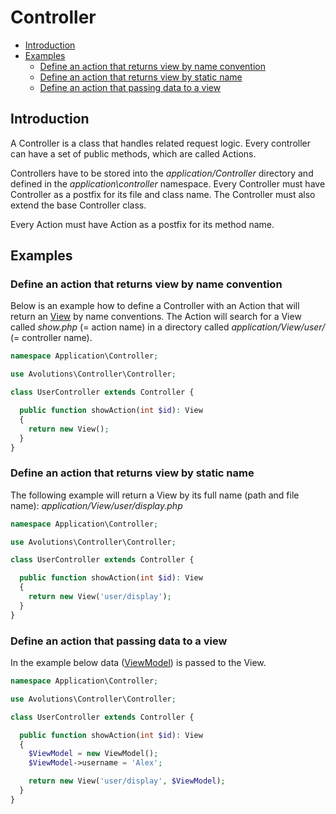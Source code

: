 # Controller

* [Introduction](#introduction)
* [Examples](#examples)
  * [Define an action that returns view by name convention](#define-an-action-that-returns-view-by-name-convention)
  * [Define an action that returns view by static name](#define-an-action-that-returns-view-by-static-name)
  * [Define an action that passing data to a view](#define-an-action-that-passing-data-to-a-view)

## Introduction
A Controller is a class that handles related request logic. Every controller can have a set of public methods, which are called Actions.

Controllers have to be stored into the *application/Controller* directory and defined in the *application\controller* namespace.
Every Controller must have Controller as a postfix for its file and class name. The Controller must also extend the base Controller class. 

Every Action must have Action as a postfix for its method name.

## Examples
### Define an action that returns view by name convention

Below is an example how to define a Controller with an Action that will return an <a href="/guide/view">View</a> by name conventions.
The Action will search for a View called *show.php* (= action name) in a directory called *application/View/user/* (= controller name).

```php
namespace Application\Controller;

use Avolutions\Controller\Controller;

class UserController extends Controller {

  public function showAction(int $id): View
  {
    return new View();
  }
}
```

### Define an action that returns view by static name

The following example will return a View by its full name (path and file name): *application/View/user/display.php*

```php
namespace Application\Controller;

use Avolutions\Controller\Controller;

class UserController extends Controller {

  public function showAction(int $id): View
  {
    return new View('user/display');
  }
}
```

### Define an action that passing data to a view

In the example below data (<a href="/guide/viewmodel">ViewModel</a>) is passed to the View.

```php
namespace Application\Controller;

use Avolutions\Controller\Controller;

class UserController extends Controller {

  public function showAction(int $id): View
  {
    $ViewModel = new ViewModel();
    $ViewModel->username = 'Alex';

    return new View('user/display', $ViewModel);
  }
}
```
